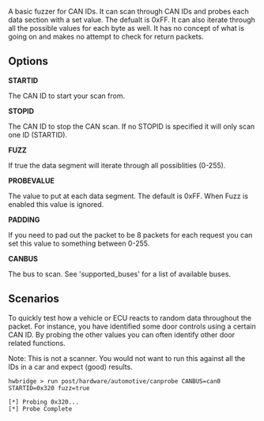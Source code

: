 A basic fuzzer for CAN IDs.  It can scan through CAN IDs and probes each data section
with a set value.  The defualt is 0xFF. It can also iterate through all the possible
values for each byte as well.  It has no concept of what is going on and makes no
attempt to check for return packets.

## Options

  **STARTID**

  The CAN ID to start your scan from.

  **STOPID**

  The CAN ID to stop the CAN scan.  If no STOPID is specified it will only scan one ID (STARTID).

  **FUZZ**

  If true the data segment will iterate through all possiblities (0-255).

  **PROBEVALUE**

  The value to put at each data segment.  The default is 0xFF.  When Fuzz is enabled this value is ignored.

  **PADDING**

  If you need to pad out the packet to be 8 packets for each request you can set this value to something between 0-255.

  **CANBUS**

  The bus to scan.  See 'supported_buses' for a list of available buses.

## Scenarios

  To quickly test how a vehicle or ECU reacts to random data throughout the packet.  For instance, you
have identified some door controls using a certain CAN ID.  By probing the other values you can often identify
other door related functions.

Note:  This is not a scanner.  You would not want to run this against all the IDs in a car and expect (good) results.

```
hwbridge > run post/hardware/automotive/canprobe CANBUS=can0 STARTID=0x320 fuzz=true

[*] Probing 0x320...
[*] Probe Complete

```

